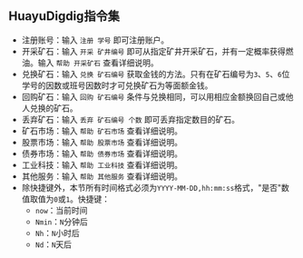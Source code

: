 ## HuayuDigdig指令集

- 注册账号：输入 `注册 学号` 即可注册账户。
- 开采矿石：输入 `开采 矿井编号` 即可从指定矿井开采矿石，并有一定概率获得燃油。输入 `帮助 开采矿石` 查看详细说明。
- 兑换矿石：输入 `兑换 矿石编号` 获取金钱的方法。只有在矿石编号为`3`、`5`、`6`位学号的因数或班号因数时才可兑换矿石为等面额金钱。
- 回购矿石：输入 `回购 矿石编号` 条件与兑换相同，可以用相应金额换回自己或他人兑换的矿石。
- 丢弃矿石：输入 `丢弃 矿石编号 个数` 即可丢弃指定数目的矿石。
- 矿石市场：输入 `帮助 矿石市场` 查看详细说明。
- 股票市场：输入 `帮助 股票市场` 查看详细说明。
- 债券市场：输入 `帮助 债券市场` 查看详细说明。
- 工业科技：输入 `帮助 工业科技` 查看详细说明。
- 其他服务：输入 `帮助 其他服务` 查看详细说明。
- 除快捷键外，本节所有时间格式必须为`YYYY-MM-DD,hh:mm:ss`格式，"是否"数值取值为`0`或`1`。快捷键：
    - `now`：当前时间
    - `Nmin`：`N`分钟后 
    - `Nh`：`N`小时后 
    - `Nd`：`N`天后